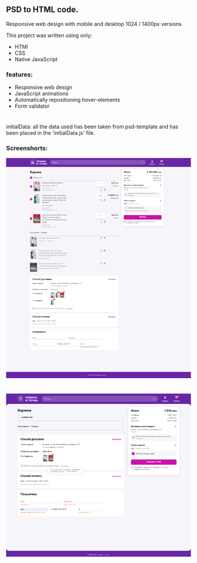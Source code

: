## PSD to HTML code.
Responsive web design with mobile and desktop 1024 / 1400px versions

This project was written using only:

- HTMl
- CSS
- Native JavaScript 

### features:

- Responsive web design
- JavaScript animations
- Automatically repositioning hover-elements
- Form validator

#

initialData: all the data used has been taken from psd-template
and has been placed in the 'initialData.js' file.

### Screenshorts:

![tovaryITochka](/screenshots/tovaryITochka.png)

#

![tovaryITochkaCollapsed](/screenshots/tovaryITochkaCollaped.png)


